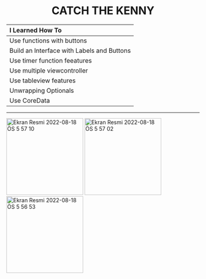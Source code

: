 <h1 align="center">
     CATCH THE KENNY
</h1>


| I Learned How To |
| :--- |
| Use functions with buttons |
| Build an Interface with Labels and Buttons |
| Use timer function feeatures |
| Use multiple viewcontroller |
| Use tableview features |
| Unwrapping Optionals |
| Use CoreData |


<hr>

<img width="200" alt="Ekran Resmi 2022-08-18 ÖS 5 57 10" src="https://user-images.githubusercontent.com/73075252/185427725-b4e23e06-bba5-4e64-be5f-d69447e6fd38.png">
<img width="200" alt="Ekran Resmi 2022-08-18 ÖS 5 57 02" src="https://user-images.githubusercontent.com/73075252/185427752-b7281769-7b5c-4b0c-a711-65218334628b.png">
<img width="200" alt="Ekran Resmi 2022-08-18 ÖS 5 56 53" src="https://user-images.githubusercontent.com/73075252/185427757-13a691b2-212b-4a70-a268-1aeab79c4785.png">
